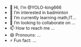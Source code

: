 - 👋 Hi, I’m @YOLO-king666
- 👀 I’m interested in badminton
- 🌱 I’m currently learning math,IT...
- 💞️ I’m looking to collaborate on ...
- 📫 How to reach me ...
- 😄 Pronouns: ...
- ⚡ Fun fact: ...

<!---
YOLO-king666/YOLO-king666 is a ✨ special ✨ repository because its `README.md` (this file) appears on your GitHub profile.
You can click the Preview link to take a look at your changes.
--->

